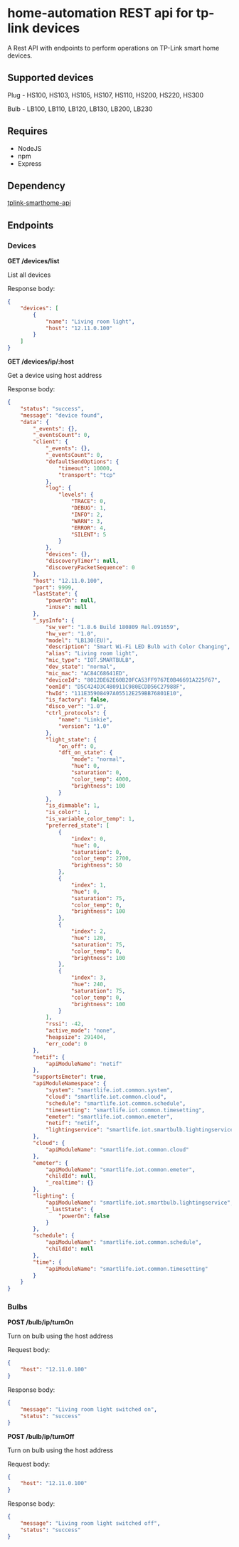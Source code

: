 
# home-automation REST api for tp-link devices

A Rest API with endpoints to perform operations on TP-Link smart home devices.

## Supported devices

Plug - HS100, HS103, HS105, HS107, HS110, HS200, HS220, HS300

Bulb - LB100, LB110, LB120, LB130, LB200, LB230

## Requires

* NodeJS
* npm
* Express

## Dependency 

[tplink-smarthome-api](https://github.com/plasticrake/tplink-smarthome-api)


## Endpoints 

### Devices
**GET /devices/list**

List all devices 

Response body:
```json
{
    "devices": [
        {
            "name": "Living room light",
            "host": "12.11.0.100"
        }
    ]
}
```

**GET /devices/ip/:host**

Get a device using host address 

Response body:
```json
{
    "status": "success",
    "message": "device found",
    "data": {
        "_events": {},
        "_eventsCount": 0,
        "client": {
            "_events": {},
            "_eventsCount": 0,
            "defaultSendOptions": {
                "timeout": 10000,
                "transport": "tcp"
            },
            "log": {
                "levels": {
                    "TRACE": 0,
                    "DEBUG": 1,
                    "INFO": 2,
                    "WARN": 3,
                    "ERROR": 4,
                    "SILENT": 5
                }
            },
            "devices": {},
            "discoveryTimer": null,
            "discoveryPacketSequence": 0
        },
        "host": "12.11.0.100",
        "port": 9999,
        "lastState": {
            "powerOn": null,
            "inUse": null
        },
        "_sysInfo": {
            "sw_ver": "1.8.6 Build 180809 Rel.091659",
            "hw_ver": "1.0",
            "model": "LB130(EU)",
            "description": "Smart Wi-Fi LED Bulb with Color Changing",
            "alias": "Living room light",
            "mic_type": "IOT.SMARTBULB",
            "dev_state": "normal",
            "mic_mac": "AC84C68641ED",
            "deviceId": "8012DE62E60B20FCA53FF9767E0B46691A225F67",
            "oemId": "D5C424D3C480911C980ECDD56C27988F",
            "hwId": "111E35908497A05512E259BB76801E10",
            "is_factory": false,
            "disco_ver": "1.0",
            "ctrl_protocols": {
                "name": "Linkie",
                "version": "1.0"
            },
            "light_state": {
                "on_off": 0,
                "dft_on_state": {
                    "mode": "normal",
                    "hue": 0,
                    "saturation": 0,
                    "color_temp": 4000,
                    "brightness": 100
                }
            },
            "is_dimmable": 1,
            "is_color": 1,
            "is_variable_color_temp": 1,
            "preferred_state": [
                {
                    "index": 0,
                    "hue": 0,
                    "saturation": 0,
                    "color_temp": 2700,
                    "brightness": 50
                },
                {
                    "index": 1,
                    "hue": 0,
                    "saturation": 75,
                    "color_temp": 0,
                    "brightness": 100
                },
                {
                    "index": 2,
                    "hue": 120,
                    "saturation": 75,
                    "color_temp": 0,
                    "brightness": 100
                },
                {
                    "index": 3,
                    "hue": 240,
                    "saturation": 75,
                    "color_temp": 0,
                    "brightness": 100
                }
            ],
            "rssi": -42,
            "active_mode": "none",
            "heapsize": 291404,
            "err_code": 0
        },
        "netif": {
            "apiModuleName": "netif"
        },
        "supportsEmeter": true,
        "apiModuleNamespace": {
            "system": "smartlife.iot.common.system",
            "cloud": "smartlife.iot.common.cloud",
            "schedule": "smartlife.iot.common.schedule",
            "timesetting": "smartlife.iot.common.timesetting",
            "emeter": "smartlife.iot.common.emeter",
            "netif": "netif",
            "lightingservice": "smartlife.iot.smartbulb.lightingservice"
        },
        "cloud": {
            "apiModuleName": "smartlife.iot.common.cloud"
        },
        "emeter": {
            "apiModuleName": "smartlife.iot.common.emeter",
            "childId": null,
            "_realtime": {}
        },
        "lighting": {
            "apiModuleName": "smartlife.iot.smartbulb.lightingservice",
            "_lastState": {
                "powerOn": false
            }
        },
        "schedule": {
            "apiModuleName": "smartlife.iot.common.schedule",
            "childId": null
        },
        "time": {
            "apiModuleName": "smartlife.iot.common.timesetting"
        }
    }
}
```


### Bulbs 


**POST /bulb/ip/turnOn**

Turn on bulb using the host address 

Request body:
```json
{
	"host": "12.11.0.100"
}
```


Response body:
```json
{
	"message": "Living room light switched on",
	"status": "success"
}
```

**POST /bulb/ip/turnOff**

Turn on bulb using the host address 

Request body:
```json
{
	"host": "12.11.0.100"
}
```


Response body:
```json
{
	"message": "Living room light switched off",
	"status": "success"
}
```
